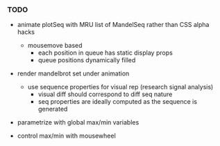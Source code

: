 ### TODO

- animate plotSeq with MRU list of MandelSeq rather than CSS alpha hacks
    - mousemove based
        - each position in queue has static display props
        - queue positions dynamically filled

- render mandelbrot set under animation
    - use sequence properties for visual rep (research signal analysis)
        - visual diff should correspond to diff seq nature
        - seq properties are ideally computed as the sequence is generated

- parametrize with global max/min variables

- control max/min with mousewheel
